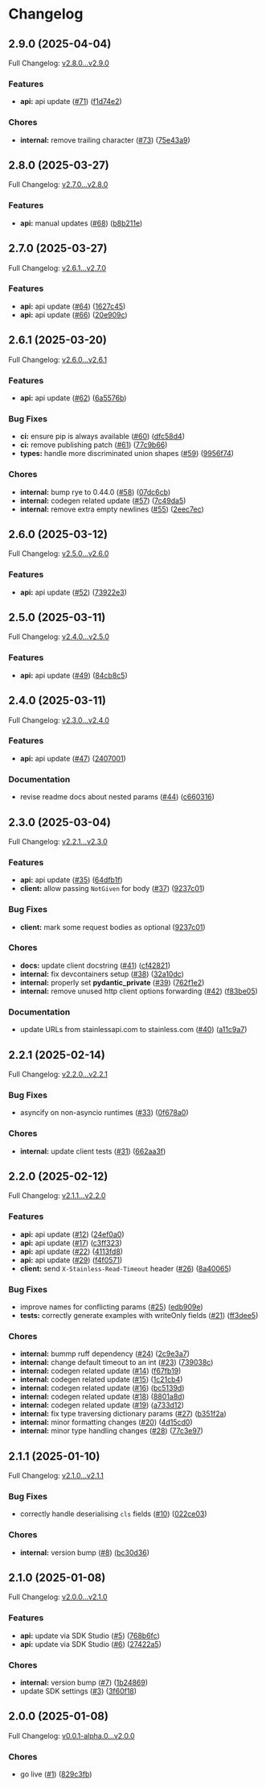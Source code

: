 # Changelog

## 2.9.0 (2025-04-04)

Full Changelog: [v2.8.0...v2.9.0](https://github.com/evrimai/python-client/compare/v2.8.0...v2.9.0)

### Features

* **api:** api update ([#71](https://github.com/evrimai/python-client/issues/71)) ([f1d74e2](https://github.com/evrimai/python-client/commit/f1d74e2bd52f9c00e8d14c894716b2719469b260))


### Chores

* **internal:** remove trailing character ([#73](https://github.com/evrimai/python-client/issues/73)) ([75e43a9](https://github.com/evrimai/python-client/commit/75e43a9ab76587d240d151003f1f8a9d37a82ca2))

## 2.8.0 (2025-03-27)

Full Changelog: [v2.7.0...v2.8.0](https://github.com/evrimai/python-client/compare/v2.7.0...v2.8.0)

### Features

* **api:** manual updates ([#68](https://github.com/evrimai/python-client/issues/68)) ([b8b211e](https://github.com/evrimai/python-client/commit/b8b211eaa628da7aa9053cb01b94dff404eee123))

## 2.7.0 (2025-03-27)

Full Changelog: [v2.6.1...v2.7.0](https://github.com/evrimai/python-client/compare/v2.6.1...v2.7.0)

### Features

* **api:** api update ([#64](https://github.com/evrimai/python-client/issues/64)) ([1627c45](https://github.com/evrimai/python-client/commit/1627c458e54a4b57d22ba4b83acaaf613cc9495f))
* **api:** api update ([#66](https://github.com/evrimai/python-client/issues/66)) ([20e909c](https://github.com/evrimai/python-client/commit/20e909c93400ad4a962d318b8850f52938a5611a))

## 2.6.1 (2025-03-20)

Full Changelog: [v2.6.0...v2.6.1](https://github.com/evrimai/python-client/compare/v2.6.0...v2.6.1)

### Features

* **api:** api update ([#62](https://github.com/evrimai/python-client/issues/62)) ([6a5576b](https://github.com/evrimai/python-client/commit/6a5576be1f5e6da46d1805ba0eb0f737c9443452))


### Bug Fixes

* **ci:** ensure pip is always available ([#60](https://github.com/evrimai/python-client/issues/60)) ([dfc58d4](https://github.com/evrimai/python-client/commit/dfc58d4473aad210b037e1ce320ff49aab4b6dd5))
* **ci:** remove publishing patch ([#61](https://github.com/evrimai/python-client/issues/61)) ([77c9b66](https://github.com/evrimai/python-client/commit/77c9b66e8bec6f294a6830027eb994a3bf2ef9d1))
* **types:** handle more discriminated union shapes ([#59](https://github.com/evrimai/python-client/issues/59)) ([9956f74](https://github.com/evrimai/python-client/commit/9956f744ea933e4b7887358a3aa53900d2fb4913))


### Chores

* **internal:** bump rye to 0.44.0 ([#58](https://github.com/evrimai/python-client/issues/58)) ([07dc6cb](https://github.com/evrimai/python-client/commit/07dc6cbe8eaf16c9ae47d588dda4dea1463aff85))
* **internal:** codegen related update ([#57](https://github.com/evrimai/python-client/issues/57)) ([7c49da5](https://github.com/evrimai/python-client/commit/7c49da5b3f4beaa6d0a69dcc3e75ce862d582ae5))
* **internal:** remove extra empty newlines ([#55](https://github.com/evrimai/python-client/issues/55)) ([2eec7ec](https://github.com/evrimai/python-client/commit/2eec7ecdc1093b5b56e2494731ed05c91b118ce2))

## 2.6.0 (2025-03-12)

Full Changelog: [v2.5.0...v2.6.0](https://github.com/evrimai/python-client/compare/v2.5.0...v2.6.0)

### Features

* **api:** api update ([#52](https://github.com/evrimai/python-client/issues/52)) ([73922e3](https://github.com/evrimai/python-client/commit/73922e302702b8e6402a758410a2628d5b12a1fa))

## 2.5.0 (2025-03-11)

Full Changelog: [v2.4.0...v2.5.0](https://github.com/evrimai/python-client/compare/v2.4.0...v2.5.0)

### Features

* **api:** api update ([#49](https://github.com/evrimai/python-client/issues/49)) ([84cb8c5](https://github.com/evrimai/python-client/commit/84cb8c5f9419efd9e6cbe5c31ebdf147957ed137))

## 2.4.0 (2025-03-11)

Full Changelog: [v2.3.0...v2.4.0](https://github.com/evrimai/python-client/compare/v2.3.0...v2.4.0)

### Features

* **api:** api update ([#47](https://github.com/evrimai/python-client/issues/47)) ([2407001](https://github.com/evrimai/python-client/commit/240700130f8a55325834c9742fc5cd8f02134819))


### Documentation

* revise readme docs about nested params ([#44](https://github.com/evrimai/python-client/issues/44)) ([c660316](https://github.com/evrimai/python-client/commit/c6603162721f87febb5d3decdcfb584299da120b))

## 2.3.0 (2025-03-04)

Full Changelog: [v2.2.1...v2.3.0](https://github.com/evrimai/python-client/compare/v2.2.1...v2.3.0)

### Features

* **api:** api update ([#35](https://github.com/evrimai/python-client/issues/35)) ([64dfb1f](https://github.com/evrimai/python-client/commit/64dfb1ff52376e845259ba48a028f4fba2d729a8))
* **client:** allow passing `NotGiven` for body ([#37](https://github.com/evrimai/python-client/issues/37)) ([9237c01](https://github.com/evrimai/python-client/commit/9237c0197cb4a55c8b23d5f418c53893ad7b1f3d))


### Bug Fixes

* **client:** mark some request bodies as optional ([9237c01](https://github.com/evrimai/python-client/commit/9237c0197cb4a55c8b23d5f418c53893ad7b1f3d))


### Chores

* **docs:** update client docstring ([#41](https://github.com/evrimai/python-client/issues/41)) ([cf42821](https://github.com/evrimai/python-client/commit/cf4282194d4f3690645e2e5b4237ed5efc440c69))
* **internal:** fix devcontainers setup ([#38](https://github.com/evrimai/python-client/issues/38)) ([32a10dc](https://github.com/evrimai/python-client/commit/32a10dc3ab18a7e9d74ab92707446b9dec4c847a))
* **internal:** properly set __pydantic_private__ ([#39](https://github.com/evrimai/python-client/issues/39)) ([762f1e2](https://github.com/evrimai/python-client/commit/762f1e26e38bd452043a7e35a3313e467e6c9e5b))
* **internal:** remove unused http client options forwarding ([#42](https://github.com/evrimai/python-client/issues/42)) ([f83be05](https://github.com/evrimai/python-client/commit/f83be0532ea982e95741d05633d11307332bc985))


### Documentation

* update URLs from stainlessapi.com to stainless.com ([#40](https://github.com/evrimai/python-client/issues/40)) ([a11c9a7](https://github.com/evrimai/python-client/commit/a11c9a7b194c26e350b74f375ae7504795a078a5))

## 2.2.1 (2025-02-14)

Full Changelog: [v2.2.0...v2.2.1](https://github.com/evrimai/python-client/compare/v2.2.0...v2.2.1)

### Bug Fixes

* asyncify on non-asyncio runtimes ([#33](https://github.com/evrimai/python-client/issues/33)) ([0f678a0](https://github.com/evrimai/python-client/commit/0f678a04c97b4f8b20cc0ff16e913df13271d468))


### Chores

* **internal:** update client tests ([#31](https://github.com/evrimai/python-client/issues/31)) ([662aa3f](https://github.com/evrimai/python-client/commit/662aa3fe8b98abb811f323efb6e08d8c039c93d7))

## 2.2.0 (2025-02-12)

Full Changelog: [v2.1.1...v2.2.0](https://github.com/evrimai/python-client/compare/v2.1.1...v2.2.0)

### Features

* **api:** api update ([#12](https://github.com/evrimai/python-client/issues/12)) ([24ef0a0](https://github.com/evrimai/python-client/commit/24ef0a091f8a0d459f3a530be720a05f69ae6001))
* **api:** api update ([#17](https://github.com/evrimai/python-client/issues/17)) ([c3ff323](https://github.com/evrimai/python-client/commit/c3ff3236d8668d1c99884fee1ab7f9fe727e1868))
* **api:** api update ([#22](https://github.com/evrimai/python-client/issues/22)) ([4113fd8](https://github.com/evrimai/python-client/commit/4113fd88272cb33c2145a705877ae9beddeeec25))
* **api:** api update ([#29](https://github.com/evrimai/python-client/issues/29)) ([f4f0571](https://github.com/evrimai/python-client/commit/f4f0571a214821dd6409ac7a876c64a99bdfe2db))
* **client:** send `X-Stainless-Read-Timeout` header ([#26](https://github.com/evrimai/python-client/issues/26)) ([8a40065](https://github.com/evrimai/python-client/commit/8a400654709e627ce4ef3d0d17a953f2bdc2e04b))


### Bug Fixes

* improve names for conflicting params ([#25](https://github.com/evrimai/python-client/issues/25)) ([edb909e](https://github.com/evrimai/python-client/commit/edb909e111568e81ac00d20a7c18f797e1a303bc))
* **tests:** correctly generate examples with writeOnly fields ([#21](https://github.com/evrimai/python-client/issues/21)) ([ff3dee5](https://github.com/evrimai/python-client/commit/ff3dee5c2e3a82a751437c52a0443bdedf6b9735))


### Chores

* **internal:** bummp ruff dependency ([#24](https://github.com/evrimai/python-client/issues/24)) ([2c9e3a7](https://github.com/evrimai/python-client/commit/2c9e3a73ecd12a00c33817917ecf6c9bddcfe32d))
* **internal:** change default timeout to an int ([#23](https://github.com/evrimai/python-client/issues/23)) ([739038c](https://github.com/evrimai/python-client/commit/739038cc61b63c6e4823d9ba3db3d0f4252f4d6d))
* **internal:** codegen related update ([#14](https://github.com/evrimai/python-client/issues/14)) ([f67fb19](https://github.com/evrimai/python-client/commit/f67fb1963737d3992fb655729fd9e2bad513a4e7))
* **internal:** codegen related update ([#15](https://github.com/evrimai/python-client/issues/15)) ([1c21cb4](https://github.com/evrimai/python-client/commit/1c21cb426aa089184cdd79bb5c1d949d8de39bae))
* **internal:** codegen related update ([#16](https://github.com/evrimai/python-client/issues/16)) ([bc5139d](https://github.com/evrimai/python-client/commit/bc5139da1e0ae996f9ee36d07735f739a400f4d5))
* **internal:** codegen related update ([#18](https://github.com/evrimai/python-client/issues/18)) ([8801a8d](https://github.com/evrimai/python-client/commit/8801a8d7bed8b234483b0c2144146467112fbb09))
* **internal:** codegen related update ([#19](https://github.com/evrimai/python-client/issues/19)) ([a733d12](https://github.com/evrimai/python-client/commit/a733d12fc61911da0e62d23c64cf3c638041cc6c))
* **internal:** fix type traversing dictionary params ([#27](https://github.com/evrimai/python-client/issues/27)) ([b351f2a](https://github.com/evrimai/python-client/commit/b351f2a7dd438677ab4426f82765dbcff09add0c))
* **internal:** minor formatting changes ([#20](https://github.com/evrimai/python-client/issues/20)) ([4d15cd0](https://github.com/evrimai/python-client/commit/4d15cd05b28a8d50b2897ddf770937f4e127fbb5))
* **internal:** minor type handling changes ([#28](https://github.com/evrimai/python-client/issues/28)) ([77c3e97](https://github.com/evrimai/python-client/commit/77c3e9716bc9373980e15b4f5993682b9f5cb813))

## 2.1.1 (2025-01-10)

Full Changelog: [v2.1.0...v2.1.1](https://github.com/evrimai/python-client/compare/v2.1.0...v2.1.1)

### Bug Fixes

* correctly handle deserialising `cls` fields ([#10](https://github.com/evrimai/python-client/issues/10)) ([022ce03](https://github.com/evrimai/python-client/commit/022ce03bbd753d947e8b0bb47216df124cfef0c7))


### Chores

* **internal:** version bump ([#8](https://github.com/evrimai/python-client/issues/8)) ([bc30d36](https://github.com/evrimai/python-client/commit/bc30d368e3a47f4516b0ee1ac5d6d5c9bf0d2747))

## 2.1.0 (2025-01-08)

Full Changelog: [v2.0.0...v2.1.0](https://github.com/evrimai/python-client/compare/v2.0.0...v2.1.0)

### Features

* **api:** update via SDK Studio ([#5](https://github.com/evrimai/python-client/issues/5)) ([768b6fc](https://github.com/evrimai/python-client/commit/768b6fcc9838b5d84b879d0e53663e4f145e729b))
* **api:** update via SDK Studio ([#6](https://github.com/evrimai/python-client/issues/6)) ([27422a5](https://github.com/evrimai/python-client/commit/27422a5b19c7f634b0879f04e35651e6dfd40634))


### Chores

* **internal:** version bump ([#7](https://github.com/evrimai/python-client/issues/7)) ([1b24869](https://github.com/evrimai/python-client/commit/1b24869a016eb23bae79059ecb897297ca551201))
* update SDK settings ([#3](https://github.com/evrimai/python-client/issues/3)) ([3f60f18](https://github.com/evrimai/python-client/commit/3f60f18c14aeaab599a758244796417427b52897))

## 2.0.0 (2025-01-08)

Full Changelog: [v0.0.1-alpha.0...v2.0.0](https://github.com/evrimai/python-client/compare/v0.0.1-alpha.0...v2.0.0)

### Chores

* go live ([#1](https://github.com/evrimai/python-client/issues/1)) ([829c3fb](https://github.com/evrimai/python-client/commit/829c3fb6a9f59d38cea2d0f27893ad30ef1c7938))
